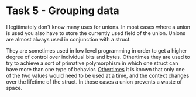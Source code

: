 # Task 5 - Grouping data

I legitimately don't know many uses for unions. In most cases where a union is used you also have to store the currently used field of the union. Unions are almost always used in conjunction with a struct.

They are sometimes used in low level programming in order to get a higher degree of control over individual bits and bytes. Othertimes they are used to try to achieve a sort of primative polymorphism in which one struct can have more than one type of behavior. [Othertimes](../resources.md#extra) it is known that only one of the two values would need to be used at a time, and the context changes over the lifetime of the struct. In those cases a union prevents a waste of space.